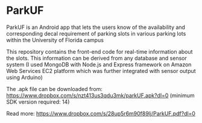 # ParkUF

ParkUF is an Android app that lets the users know of the availability and corresponding decal requirement of parking slots in various parking lots within the University of Florida campus

This repository contains the front-end code for real-time information about the slots. This information can be derived from any database and sensor system (I used MongoDB with Node.js and Express framework on Amazon Web Services EC2 platform which was further integrated with sensor output using Arduino)

The .apk file can be downloaded from: https://www.dropbox.com/s/nzt413us3qdu3mk/parkUF.apk?dl=0
(minimum SDK version required: 14)

Read more: https://www.dropbox.com/s/28up5r6m90f89lj/ParkUF.pdf?dl=0
